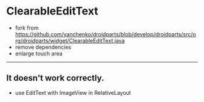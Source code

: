 # ClearableEditText

* fork from https://github.com/yanchenko/droidparts/blob/develop/droidparts/src/org/droidparts/widget/ClearableEditText.java
* remove dependencies
* enlarge touch area 

----

## It doesn't work correctly.

* use EditText with ImageView in RelativeLayout
